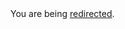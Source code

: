 <html><body>You are being <a href="https://dan.cunning.cc/ruby-on-rails/progress-bars.html.md">redirected</a>.</body></html>